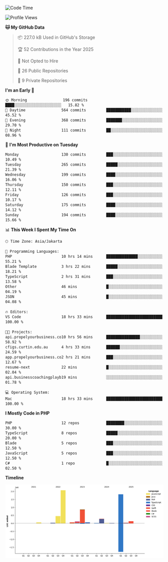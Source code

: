 <!--START_SECTION:waka-->
![Code Time](http://img.shields.io/badge/Code%20Time-921%20hrs%203%20mins-blue)

![Profile Views](http://img.shields.io/badge/Profile%20Views-0-blue)

**🐱 My GitHub Data** 

> 📦 227.0 kB Used in GitHub's Storage 
 > 
> 🏆 52 Contributions in the Year 2025
 > 
> 🚫 Not Opted to Hire
 > 
> 📜 26 Public Repositories 
 > 
> 🔑 9 Private Repositories 
 > 
**I'm an Early 🐤** 

```text
🌞 Morning                196 commits         ████░░░░░░░░░░░░░░░░░░░░░   15.82 % 
🌆 Daytime                564 commits         ███████████░░░░░░░░░░░░░░   45.52 % 
🌃 Evening                368 commits         ███████░░░░░░░░░░░░░░░░░░   29.70 % 
🌙 Night                  111 commits         ██░░░░░░░░░░░░░░░░░░░░░░░   08.96 % 
```
📅 **I'm Most Productive on Tuesday** 

```text
Monday                   130 commits         ███░░░░░░░░░░░░░░░░░░░░░░   10.49 % 
Tuesday                  265 commits         █████░░░░░░░░░░░░░░░░░░░░   21.39 % 
Wednesday                199 commits         ████░░░░░░░░░░░░░░░░░░░░░   16.06 % 
Thursday                 150 commits         ███░░░░░░░░░░░░░░░░░░░░░░   12.11 % 
Friday                   126 commits         ███░░░░░░░░░░░░░░░░░░░░░░   10.17 % 
Saturday                 175 commits         ████░░░░░░░░░░░░░░░░░░░░░   14.12 % 
Sunday                   194 commits         ████░░░░░░░░░░░░░░░░░░░░░   15.66 % 
```


📊 **This Week I Spent My Time On** 

```text
🕑︎ Time Zone: Asia/Jakarta

💬 Programming Languages: 
PHP                      10 hrs 14 mins      ██████████████░░░░░░░░░░░   55.21 % 
Blade Template           3 hrs 22 mins       █████░░░░░░░░░░░░░░░░░░░░   18.21 % 
TypeScript               2 hrs 31 mins       ███░░░░░░░░░░░░░░░░░░░░░░   13.58 % 
Other                    46 mins             █░░░░░░░░░░░░░░░░░░░░░░░░   04.19 % 
JSON                     45 mins             █░░░░░░░░░░░░░░░░░░░░░░░░   04.08 % 

🔥 Editors: 
VS Code                  18 hrs 33 mins      █████████████████████████   100.00 % 

🐱‍💻 Projects: 
api.propelyourbusiness.co10 hrs 56 mins      ███████████████░░░░░░░░░░   58.92 % 
cfigs.curtin.edu.au      4 hrs 33 mins       ██████░░░░░░░░░░░░░░░░░░░   24.59 % 
app.propelyourbusiness.co2 hrs 21 mins       ███░░░░░░░░░░░░░░░░░░░░░░   12.67 % 
resume-next              22 mins             █░░░░░░░░░░░░░░░░░░░░░░░░   02.04 % 
api.businesscoachingplayb19 mins             ░░░░░░░░░░░░░░░░░░░░░░░░░   01.78 % 

💻 Operating System: 
Mac                      18 hrs 33 mins      █████████████████████████   100.00 % 
```

**I Mostly Code in PHP** 

```text
PHP                      12 repos            ████████░░░░░░░░░░░░░░░░░   30.00 % 
TypeScript               8 repos             █████░░░░░░░░░░░░░░░░░░░░   20.00 % 
Blade                    5 repos             ███░░░░░░░░░░░░░░░░░░░░░░   12.50 % 
JavaScript               5 repos             ███░░░░░░░░░░░░░░░░░░░░░░   12.50 % 
C#                       1 repo              █░░░░░░░░░░░░░░░░░░░░░░░░   02.50 % 
```



**Timeline**

![Lines of Code chart](https://raw.githubusercontent.com/brstreet2/brstreet2/main/assets/bar_graph.png)


<!--END_SECTION:waka-->
